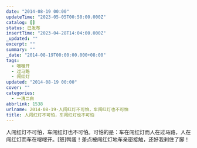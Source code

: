 ```yaml
---
date: "2014-08-19 00:00"
updateTime: "2023-05-05T00:50:00.000Z"
catalog: []
status: 已发布
insertTime: "2023-04-28T14:04:00.000Z"
_updated: ""
excerpt: ""
summary: ""
_date: "2014-08-19T00:00:00.000+08:00"
tags:
  - 嗖嗖开
  - 过马路
  - 闯红灯
updated: "2014-08-19 00:00"
cover: ""
categories:
  - 一清二白
abbrlink: 1538
urlname: 2014-08-19-人闯红灯不可怕，车闯红灯也不可怕
title: 人闯红灯不可怕，车闯红灯也不可怕
---
```


人闯红灯不可怕，车闯红灯也不可怕。可怕的是：车在闯红灯而人在过马路，人在闯红灯而车在嗖嗖开。[怒]鸭蛋！差点被闯红灯地车亲密接触，还好我刹住了脚！
